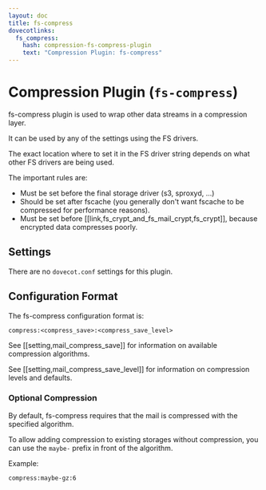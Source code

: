 ```yaml
---
layout: doc
title: fs-compress
dovecotlinks:
  fs_compress:
    hash: compression-fs-compress-plugin
    text: "Compression Plugin: fs-compress"
---
```


# Compression Plugin (`fs-compress`)

fs-compress plugin is used to wrap other data streams in a compression layer.

It can be used by any of the settings using the FS drivers.

The exact location where to set it in the FS driver string depends on what
other FS drivers are being used.

The important rules are:

* Must be set before the final storage driver (s3, sproxyd, ...)
* Should be set after fscache (you generally don't want fscache to be
  compressed for performance reasons).
* Must be set before [[link,fs_crypt_and_fs_mail_crypt,fs_crypt]], because
  encrypted data compresses poorly.

## Settings

There are no `dovecot.conf` settings for this plugin.

## Configuration Format

The fs-compress configuration format is:

```
compress:<compress_save>:<compress_save_level>
```

See [[setting,mail_compress_save]] for information on available compression
algorithms.

See [[setting,mail_compress_save_level]] for information on compression
levels and defaults.

### Optional Compression

By default, fs-compress requires that the mail is compressed with the
specified algorithm.

To allow adding compression to existing storages without compression, you can
use the `maybe-` prefix in front of the algorithm.

Example:

```
compress:maybe-gz:6
```
